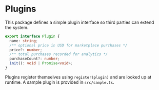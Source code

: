 # Plugins

This package defines a simple plugin interface so third parties can extend the system.

```ts
export interface Plugin {
  name: string;
  /** optional price in USD for marketplace purchases */
  price?: number;
  /** total purchases recorded for analytics */
  purchaseCount?: number;
  init(): void | Promise<void>;
}
```

Plugins register themselves using `register(plugin)` and are looked up at runtime.
A sample plugin is provided in `src/sample.ts`.
